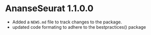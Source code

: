 # AnanseSeurat 1.1.0.0

* Added a `NEWS.md` file to track changes to the package.
* updated code formating to adhere to the bestpractices() package

